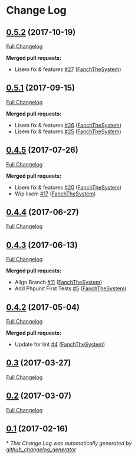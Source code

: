 # Change Log

## [0.5.2](https://github.com/blast-project/DoctrineSessionBundle/tree/0.5.2) (2017-10-19)
[Full Changelog](https://github.com/blast-project/DoctrineSessionBundle/compare/0.5.1...0.5.2)

**Merged pull requests:**

- Lisem fix & features [\#27](https://github.com/blast-project/DoctrineSessionBundle/pull/27) ([FanchTheSystem](https://github.com/FanchTheSystem))

## [0.5.1](https://github.com/blast-project/DoctrineSessionBundle/tree/0.5.1) (2017-09-15)
[Full Changelog](https://github.com/blast-project/DoctrineSessionBundle/compare/0.4.5...0.5.1)

**Merged pull requests:**

- Lisem fix & features [\#26](https://github.com/blast-project/DoctrineSessionBundle/pull/26) ([FanchTheSystem](https://github.com/FanchTheSystem))
- Lisem fix & features [\#25](https://github.com/blast-project/DoctrineSessionBundle/pull/25) ([FanchTheSystem](https://github.com/FanchTheSystem))

## [0.4.5](https://github.com/blast-project/DoctrineSessionBundle/tree/0.4.5) (2017-07-26)
[Full Changelog](https://github.com/blast-project/DoctrineSessionBundle/compare/0.4.4...0.4.5)

**Merged pull requests:**

- Lisem fix & features [\#20](https://github.com/blast-project/DoctrineSessionBundle/pull/20) ([FanchTheSystem](https://github.com/FanchTheSystem))
- Wip lisem [\#17](https://github.com/blast-project/DoctrineSessionBundle/pull/17) ([FanchTheSystem](https://github.com/FanchTheSystem))

## [0.4.4](https://github.com/blast-project/DoctrineSessionBundle/tree/0.4.4) (2017-06-27)
[Full Changelog](https://github.com/blast-project/DoctrineSessionBundle/compare/0.4.3...0.4.4)

## [0.4.3](https://github.com/blast-project/DoctrineSessionBundle/tree/0.4.3) (2017-06-13)
[Full Changelog](https://github.com/blast-project/DoctrineSessionBundle/compare/0.4.2...0.4.3)

**Merged pull requests:**

- Align Branch [\#11](https://github.com/blast-project/DoctrineSessionBundle/pull/11) ([FanchTheSystem](https://github.com/FanchTheSystem))
- Add Phpunit First Tests [\#5](https://github.com/blast-project/DoctrineSessionBundle/pull/5) ([FanchTheSystem](https://github.com/FanchTheSystem))

## [0.4.2](https://github.com/blast-project/DoctrineSessionBundle/tree/0.4.2) (2017-05-04)
[Full Changelog](https://github.com/blast-project/DoctrineSessionBundle/compare/0.3...0.4.2)

**Merged pull requests:**

- Update for lint [\#4](https://github.com/blast-project/DoctrineSessionBundle/pull/4) ([FanchTheSystem](https://github.com/FanchTheSystem))

## [0.3](https://github.com/blast-project/DoctrineSessionBundle/tree/0.3) (2017-03-27)
[Full Changelog](https://github.com/blast-project/DoctrineSessionBundle/compare/0.2...0.3)

## [0.2](https://github.com/blast-project/DoctrineSessionBundle/tree/0.2) (2017-03-07)
[Full Changelog](https://github.com/blast-project/DoctrineSessionBundle/compare/0.1...0.2)

## [0.1](https://github.com/blast-project/DoctrineSessionBundle/tree/0.1) (2017-02-16)


\* *This Change Log was automatically generated by [github_changelog_generator](https://github.com/skywinder/Github-Changelog-Generator)*